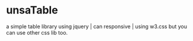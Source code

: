 # unsaTable
a simple table library using jquery | can responsive | using w3.css but you can use other css lib too.
